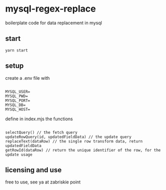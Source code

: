 # mysql-regex-replace

boilerplate code for data replacement in mysql

## start

```
yarn start
```

## setup

create a .env file with

```

MYSQL_USER=
MYSQL_PWD=
MYSQL_PORT=
MYSQL_DB=
MYSQL_HOST=

```

define in index.mjs the functions

```

selectQuery() // the fetch query
updateRowQuery(id, updatedFieldData) // the update query
replaceText(dataRow) // the single row transform data, return updatedFieldData
getRowId(dataRow) // return the unique identifier of the row, for the update usage

```

## licensing and use

free to use, see ya at zabriskie point

```

```
